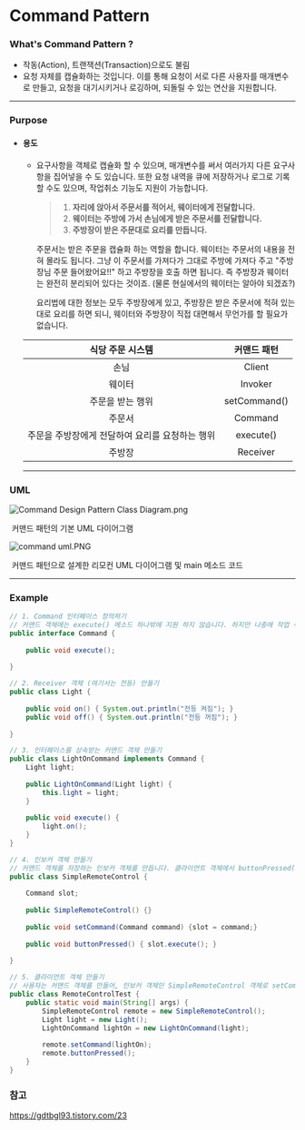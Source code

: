 # Command Pattern



### What's Command Pattern ?

- 작동(Action), 트랜잭션(Transaction)으로도 불림
- 요청 자체를 캡슐화하는 것입니다. 이를 통해 요청이 서로 다른 사용자를 매개변수로 만들고, 요청을 대기시키거나 로깅하며, 되돌릴 수 있는 연산을 지원합니다.

  

------

  

### Purpose



- #### 용도

  - 요구사항을 객체로 캡슐화 할 수 있으며, 매개변수를 써서 여러가지 다른 요구사항을 집어넣을 수 도 있습니다. 또한 요청 내역을 큐에 저장하거나 로그로 기록할 수도 있으며, 작업취소 기능도 지원이 가능합니다.

    

    > 1. **자리에 앉아서 주문서를 적어서, 웨이터에게 전달합니다.**
    > 2. **웨이터는 주방에 가서 손님에게 받은 주문서를 전달합니다.** 
    > 3. **주방장이 받은 주문대로 요리를 만듭니다.**

  

    주문서는 받은 주문을 캡슐화 하는 역할을 합니다. 웨이터는 주문서의 내용을 전혀 몰라도 됩니다. 그냥 이 주문서를 가져다가 그대로 주방에 가져다 주고 "주방장님 주문 들어왔어요!!" 하고 주방장을 호출 하면 됩니다. 즉 주방장과 웨이터는 완전히 분리되어 있다는 것이죠. (물론 현실에서의 웨이터는 알아야 되겠죠?)

    

    요리법에 대한 정보는 모두 주방장에게 있고, 주방장은 받은 주문서에 적혀 있는 대로 요리를 하면 되니, 웨이터와 주방장이 직접 대면해서 무언가를 할 필요가 없습니다.

    

  |              **식당 주문 시스템**               | **커맨드 패턴** |
  | :---------------------------------------------: | :-------------: |
  |                      손님                       |     Client      |
  |                     웨이터                      |     Invoker     |
  |                주문을 받는 행위                 |  setCommand()   |
  |                     주문서                      |     Command     |
  | 주문을 주방장에게 전달하여 요리를 요청하는 행위 |    execute()    |
  |                     주방장                      |    Receiver     |

    

  ------

    

### UML

![Command Design Pattern Class Diagram.png](https://upload.wikimedia.org/wikipedia/commons/8/8e/Command_Design_Pattern_Class_Diagram.png)

​													       	커맨드 패턴의 기본 UML 다이어그램





![command uml.PNG](https://github.com/studyteamthree/GofStudy/blob/master/assets/img/command%20uml.PNG?raw=true)

​						              커맨드 패턴으로 설계한 리모컨 UML 다이어그램 및 main 메소드 코드





------



### Example

```java
// 1. Command 인터페이스 정의하기
// 커맨드 객체에는 execute() 메소드 하나밖에 지원 하지 않습니다. 하지만 나중에 작업 취소 기능을 위한 	메소드를 추가할 수 있습니다.
public interface Command {
 
    public void execute();
    
}
```



```java
// 2. Receiver 객체 (여기서는 전등) 만들기
public class Light {
 
    public void on() { System.out.println("전등 켜짐"); }
    public void off() { System.out.println("전등 꺼짐"); }
    
}
```



```java
// 3. 인터페이스를 상속받는 커맨드 객체 만들기
public class LightOnCommand implements Command {
    Light light; 
        
    public LightOnCommand(Light light) {
        this.light = light;
    }
 
    public void execute() {
        light.on();
    }
}

```



```java
// 4. 인보커 객체 만들기
// 커맨드 객체를 저장하는 인보커 객체를 만듭니다. 클라이언트 객체에서 buttonPressed() 메소드를 호출하면 저장된 커맨드 객체에서 execute() 메소드를 호출하게 됩니다. 
public class SimpleRemoteControl {
    
    Command slot;
 	
    public SimpleRemoteControl() {}
    
    public void setCommand(Command command) {slot = command;}
    
    public void buttonPressed() { slot.execute(); }
 
}
```



```java
// 5. 클라이언트 객체 만들기 
// 사용자는 커맨드 객체를 만들어, 인보커 객체인 SimpleRemoteControl 객체로 setCommand() 메소드를 통해 전달합니다. 그리고 클라이언트 객체가 buttonPressed() 메소드를 호출하면 execute() 메소드가 호출되면서, 전등의 on()메소드가 연달아 호출 되는 것이죠. 그렇게 되면 콘솔에 "전등 켜짐" 이라고 나타나게 됩니다. 
public class RemoteControlTest {
    public static void main(String[] args) {
        SimpleRemoteControl remote = new SimpleRemoteControl();
        Light light = new Light();
        LightOnCommand lightOn = new LightOnCommand(light);
        
        remote.setCommand(lightOn);
        remote.buttonPressed();
    }
}

```





### 참고

<https://gdtbgl93.tistory.com/23>

